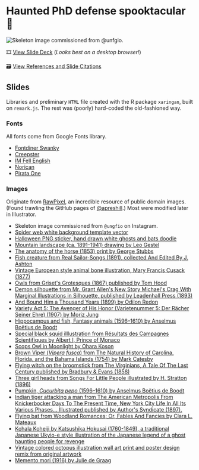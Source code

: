 # Haunted PhD defense spooktacular :ghost:

![Skeleton image commissioned from `@unfgio`.](css/images/10-21-defense-card.png)

🎞️ [View Slide Deck](https://ledelaney.org/talks/2021defense/) (_Looks best on a desktop browser!_)

🗃️ [View References and Slide Citations](https://github.com/ledelaney/10-21-Defense/blob/main/references.pdf)

## Slides

Libraries and preliminary `HTML` file created with the R package `xaringan`, built on `remark.js`. The rest was (poorly) hard-coded the old-fashioned way.

### Fonts

All fonts come from Google Fonts library.

+ [Fontdiner Swanky](https://fonts.google.com/specimen/Fontdiner+Swanky)
+ [Creepster](https://fonts.google.com/specimen/Creepster)
+ [IM Fell English](https://fonts.google.com/specimen/IM+Fell+English)
+ [Norican](https://fonts.google.com/specimen/Norican)
+ [Pirata One](https://fonts.google.com/specimen/Pirata+One)

### Images

Originate from [RawPixel](https://www.rawpixel.com/category/53/public-domain), an incredible resource of public domain images. (Found trawling the GitHub pages of [@apreshill](https://github.com/apreshill).) Most were modified later in Illustrator.

+ Skeleton image commissioned from `@ungfio` on Instagram.
+ [Spider web white background template vector](https://www.rawpixel.com/image/1204640/happy-halloween-illustration)
+ [Halloween PNG sticker, hand drawn white ghosts and bats doodle](https://www.rawpixel.com/image/3823147/illustration-png-sticker)
+ [Mountain landscape (ca. 1891–1941) drawing by Leo Gestel](https://www.rawpixel.com/image/3043820/free-illustration-image-mountain-leo-gestel)
+ [The anatomy of the horse (1853) print by George Stubbs](https://www.rawpixel.com/image/3819798/illustration-image-art-vintage)
+ [Fish creature from Real Sailor-Songs (1891), collected And Edited By J. Ashton](https://www.rawpixel.com/image/572898/fish-creature-vintage-drawing)
+ [Vintage European style animal bone illustration, Mary Francis Cusack (1877)](https://www.rawpixel.com/image/556348/vintage-sheep-skull-illustration)
+ [Owls from Griset's Grotesques (1867) published by Tom Hood](https://www.rawpixel.com/image/573466/scary-owls-vintage-drawing)
+ [Demon silhouette from Mr. Grant Allen's New Story Michael's Crag With Marginal Illustrations in Silhouette, published by Leadenhall Press (1893)](https://www.rawpixel.com/image/573311/the-devil-vintage-drawing)
+ [And Bound Him a Thousand Years (1899) by Odilon Redon](https://www.rawpixel.com/image/599337/artwork-odilon-redon)
+ [Variety Act 5: The Avenger of His Honor (Varietenummer 5: Der Rächer Seiner Ehre) (1907) by Moriz Jung](https://www.rawpixel.com/image/2942309/free-illustration-image-knife-moriz-jung-blood)
+ [Hippocampus and fish, Fantasy animals (1596–1610) by Anselmus Boëtius de Boodt](https://www.rawpixel.com/image/561824/fantasy-fish-vintage-style)
+ [Special black squid illlustration from Résultats des Campagnes Scientifiques by Albert I, Prince of Monaco](https://www.rawpixel.com/image/547526/vampire-squid-vintage-poster)
+ [Scops Owl in Moonlight by Ohara Koson](https://www.rawpixel.com/image/2438613/free-illustration-image-owl-moon-japanese)
+ [Brown Viper (_Vipera fusca_) from The Natural History of Carolina, Florida, and the Bahama Islands (1754) by Mark Catesby](https://www.rawpixel.com/image/329997/free-illustration-image-snake-animal-mark-catesby)
+ [Flying witch on the broomstick from The Virginians, A Tale Of The Last Century published by Bradbury & Evans (1858)](https://www.rawpixel.com/image/572691/witch-broomstick)
+ [Three girl heads from Songs For Little People illustrated by H. Stratton (1896)](https://www.rawpixel.com/image/573270/creepy-girls-vintage-drawing)
+ [Pumpkin, _Cucurbita pepo_ (1596–1610) by Anselmus Boëtius de Boodt](https://www.rawpixel.com/image/562040/pumpkin-vintage-style)
+ [Indian tiger attacking a man from The American Metropolis From Knickerbocker Days To The Present Time, New York City Life In All Its Various Phases... Illustrated published by Author's Syndicate (1897).](https://www.rawpixel.com/image/573137/tiger-attacking-man)
+ [Flying bat from Woodland Romances; Or, Fables And Fancies by Clara L. Mateaux](https://www.rawpixel.com/image/572603/flying-bat-vintage-drawing)
+ [Kohala Koheiji by Katsushika Hokusai (1760-1849), a traditional Japanese Ukyio-e style illustration of the Japanese legend of a ghost haunting people for revenge](https://www.rawpixel.com/image/426217/free-illustration-image-hokusai-skeletons-death)
+ [Vintage colored octopus illustration wall art print and poster design remix from original artwork](https://www.rawpixel.com/image/547642/octopus-vintage-poster)
+ [Memento mori (1916) by Julie de Graag](https://www.rawpixel.com/image/467052/free-illustration-image-skull-death-julie-graag)
